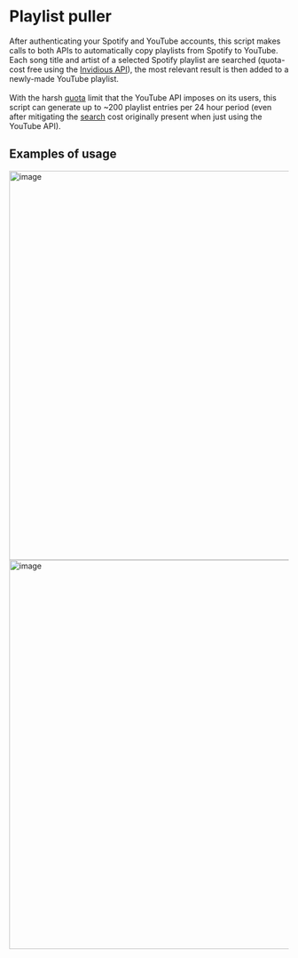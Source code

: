 # Playlist puller
After authenticating your Spotify and YouTube accounts, this script makes calls to both APIs to automatically copy playlists from Spotify to YouTube.
Each song title and artist of a selected Spotify playlist are searched (quota-cost free using the [Invidious API](https://docs.invidious.io/api/#get-apiv1videosid)), the most relevant result is then added to a newly-made YouTube playlist.\
\
With the harsh [quota](https://developers.google.com/youtube/v3/determine_quota_cost) limit that the YouTube API imposes on its users, this script can generate up to ~200 playlist entries per 24 hour period (even after mitigating the [search](https://developers.google.com/youtube/v3/docs/search/list#apps-script) cost originally present when just using the YouTube API).
## Examples of usage
<img src="https://user-images.githubusercontent.com/45922387/170873273-982ebb87-76f4-4f0e-9022-b604d6781eb0.png" alt="image" width="700"/>
<img src="https://user-images.githubusercontent.com/45922387/170873332-31fc7f25-0545-4a99-839b-006192f011ca.png" alt="image" width="700"/>
